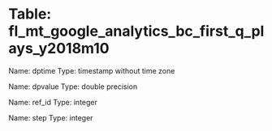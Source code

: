 Table: fl_mt_google_analytics_bc_first_q_plays_y2018m10
=======================================================

Name: dptime
Type: timestamp without time zone

Name: dpvalue
Type: double precision

Name: ref_id
Type: integer

Name: step
Type: integer

